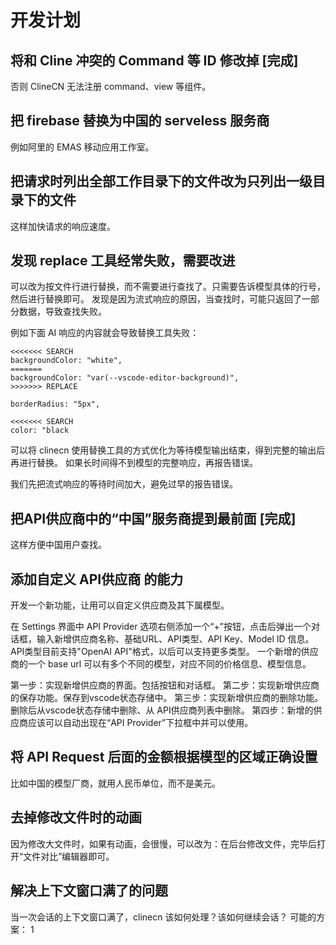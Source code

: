 # 开发计划

## 将和 Cline 冲突的 Command 等 ID 修改掉 [完成]

否则 ClineCN 无法注册 command、view 等组件。

## 把 firebase 替换为中国的 serveless 服务商

例如阿里的 EMAS 移动应用工作室。

## 把请求时列出全部工作目录下的文件改为只列出一级目录下的文件

这样加快请求的响应速度。

## 发现 replace 工具经常失败，需要改进

可以改为按文件行进行替换，而不需要进行查找了。只需要告诉模型具体的行号，然后进行替换即可。
发现是因为流式响应的原因，当查找时，可能只返回了一部分数据，导致查找失败。

例如下面 AI 响应的内容就会导致替换工具失败：
```
<<<<<<< SEARCH
backgroundColor: "white",
=======
backgroundColor: "var(--vscode-editor-background)",
>>>>>>> REPLACE

borderRadius: "5px",

<<<<<<< SEARCH
color: "black
```

可以将 clinecn 使用替换工具的方式优化为等待模型输出结束，得到完整的输出后再进行替换。
如果长时间得不到模型的完整响应，再报告错误。

我们先把流式响应的等待时间加大，避免过早的报告错误。

## 把API供应商中的“中国”服务商提到最前面 [完成]

这样方便中国用户查找。

## 添加自定义 API供应商 的能力

开发一个新功能，让用可以自定义供应商及其下属模型。

在 Settings 界面中 API Provider 选项右侧添加一个“+”按钮，点击后弹出一个对话框，输入新增供应商名称、基础URL、API类型、API Key、Model ID 信息。
API类型目前支持"OpenAI API"格式，以后可以支持更多类型。
一个新增的供应商的一个 base url 可以有多个不同的模型，对应不同的价格信息、模型信息。

第一步：实现新增供应商的界面。包括按钮和对话框。
第二步：实现新增供应商的保存功能。保存到vscode状态存储中。
第三步：实现新增供应商的删除功能。删除后从vscode状态存储中删除、从 API供应商列表中删除。
第四步：新增的供应商应该可以自动出现在“API Provider”下拉框中并可以使用。

## 将 API Request 后面的金额根据模型的区域正确设置

比如中国的模型厂商，就用人民币单位，而不是美元。

## 去掉修改文件时的动画

因为修改大文件时，如果有动画，会很慢，可以改为：在后台修改文件，完毕后打开“文件对比”编辑器即可。

## 解决上下文窗口满了的问题

当一次会话的上下文窗口满了，clinecn 该如何处理？该如何继续会话？
可能的方案：
1